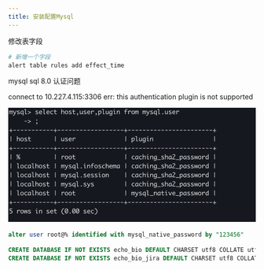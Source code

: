 ```yaml
---
title: 安装配置Mysql
---
```










修改表字段

```sh
# 新增一个字段
alert table rules add effect_time 
```





mysql sql 8.0 认证问题

 connect to 10.227.4.115:3306 err: this authentication plugin is not supported

![image-20210417132924881](install_mysql/image-20210417132924881.png)

```sql
alter user root@% identified with mysql_native_password by "123456"
```





```sql
CREATE DATABASE IF NOT EXISTS echo_bio DEFAULT CHARSET utf8 COLLATE utf8_general_ci;
CREATE DATABASE IF NOT EXISTS echo_bio_jira DEFAULT CHARSET utf8 COLLATE utf8_general_ci;
```

